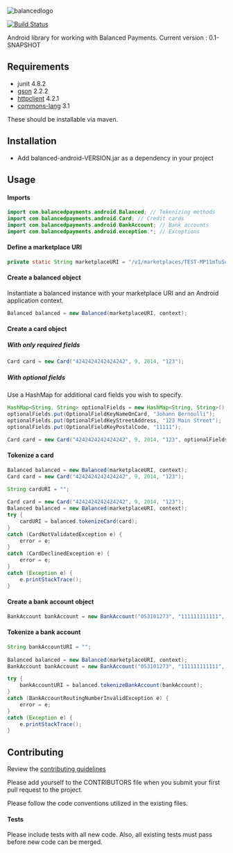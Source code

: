 ![balancedlogo](https://www.balancedpayments.com/images/homepage_logo-01.png)

[![Build Status](https://travis-ci.org/balanced/balanced-android.png)](https://travis-ci.org/balanced/balanced-android)

Android library for working with Balanced Payments.
Current version : 0.1-SNAPSHOT

## Requirements

- junit 4.8.2
- [gson](http://code.google.com/p/google-gson/) 2.2.2
- [httpclient](http://hc.apache.org/) 4.2.1
- [commons-lang](http://commons.apache.org/lang/) 3.1

These should be installable via maven.

## Installation

- Add balanced-android-VERSION.jar as a dependency in your project

## Usage

#### Imports

```java
import com.balancedpayments.android.Balanced; // Tokenizing methods
import com.balancedpayments.android.Card; // Credit cards
import com.balancedpayments.android.BankAccount; // Bank accounts
import com.balancedpayments.android.exception.*; // Exceptions
```

#### Define a marketplace URI

```java
private static String marketplaceURI = "/v1/marketplaces/TEST-MP11mTuSoch2Eb1vrdwsSi2i";
```
    
#### Create a balanced object

Instantiate a balanced instance with your marketplace URI and an Android application context.

```java
Balanced balanced = new Balanced(marketplaceURI, context);
```

#### Create a card object

##### With only required fields

```java
Card card = new Card("4242424242424242", 9, 2014, "123");
```

##### With optional fields

Use a HashMap for additional card fields you wish to specify.

```java
HashMap<String, String> optionalFields = new HashMap<String, String>();
optionalFields.put(OptionalFieldKeyNameOnCard, "Johann Bernoulli");
optionalFields.put(OptionalFieldKeyStreetAddress, "123 Main Street");
optionalFields.put(OptionalFieldKeyPostalCode, "11111");

Card card = new Card("4242424242424242", 9, 2014, "123", optionalFields);
```

#### Tokenize a card

```java
Balanced balanced = new Balanced(marketplaceURI, context);
Card card = new Card("4242424242424242", 9, 2014, "123");
	
String cardURI = "";

Card card = new Card("4242424242424242", 9, 2014, "123");
Balanced balanced = new Balanced(marketplaceURI, context);
try {
	cardURI = balanced.tokenizeCard(card);
}
catch (CardNotValidatedException e) {
	error = e;
}
catch (CardDeclinedException e) {
	error = e;
}
catch (Exception e) {
	e.printStackTrace();
}
```

#### Create a bank account object

```java
BankAccount bankAccount = new BankAccount("053101273", "111111111111", AccountType.CHECKING, "Johann Bernoulli");
```

#### Tokenize a bank account

```java
String bankAccountURI = "";
	
Balanced balanced = new Balanced(marketplaceURI, context);
BankAccount bankAccount = new BankAccount("053101273", "111111111111", AccountType.CHECKING, "Johann Bernoulli");

try {
	bankAccountURI = balanced.tokenizeBankAccount(bankAccount);
}
catch (BankAccountRoutingNumberInvalidException e) {
	error = e;
}
catch (Exception e) {
	e.printStackTrace();
}
```

## Contributing

Review the [contributing guidelines](https://github.com/remear/balanced-android/blob/master/CONTRIBUTING.md)

Please add yourself to the CONTRIBUTORS file when you submit your first pull request to the project.

Please follow the code conventions utilized in the existing files.

#### Tests

Please include tests with all new code. Also, all existing tests must pass before new code can be merged.
